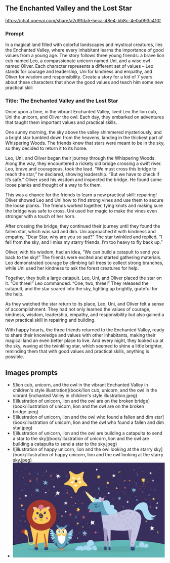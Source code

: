 ## The Enchanted Valley and the Lost Star 

https://chat.openai.com/share/a2d91da5-5eca-48e4-bb8c-4e0a093c410f
### Prompt
In a magical land filled with colorful landscapes and mystical creatures, lies the Enchanted Valley, where every inhabitant learns the importance of good values from a young age. The story follows three young friends: a brave lion cub named Leo, a compassionate unicorn named Uni, and a wise owl named Oliver. Each character represents a different set of values – Leo stands for courage and leadership, Uni for kindness and empathy, and Oliver for wisdom and responsibility. Create a story for a kid of 7 years about these characters that show the good values and teach him some new practical skill

### Title: The Enchanted Valley and the Lost Star

Once upon a time, in the vibrant Enchanted Valley, lived Leo the lion cub, Uni the unicorn, and Oliver the owl. Each day, they embarked on adventures that taught them important values and practical skills.

One sunny morning, the sky above the valley shimmered mysteriously, and a bright star tumbled down from the heavens, landing in the thickest part of Whispering Woods. The friends knew that stars were meant to be in the sky, so they decided to return it to its home.

Leo, Uni, and Oliver began their journey through the Whispering Woods. Along the way, they encountered a rickety old bridge crossing a swift river. Leo, brave and courageous, took the lead. “We must cross this bridge to reach the star,” he declared, showing leadership. “But we have to check if it’s safe.” Oliver used his wisdom and inspected the bridge. He found some loose planks and thought of a way to fix them.

This was a chance for the friends to learn a new practical skill: repairing! Oliver showed Leo and Uni how to find strong vines and use them to secure the loose planks. The friends worked together, tying knots and making sure the bridge was safe to cross. Uni used her magic to make the vines even stronger with a touch of her horn.

After crossing the bridge, they continued their journey until they found the fallen star, which was sad and dim. Uni approached it with kindness and empathy, “Dear Star, why are you so sad?” The star twinkled and replied, “I fell from the sky, and I miss my starry friends. I’m too heavy to fly back up.”

Oliver, with his wisdom, had an idea, “We can build a catapult to send you back to the sky!” The friends were excited and started gathering materials. Leo demonstrated courage by climbing tall trees to collect strong branches, while Uni used her kindness to ask the forest creatures for help.

Together, they built a large catapult. Leo, Uni, and Oliver placed the star on it. “On three!” Leo commanded. “One, two, three!” They released the catapult, and the star soared into the sky, lighting up brightly, grateful for the help.

As they watched the star return to its place, Leo, Uni, and Oliver felt a sense of accomplishment. They had not only learned the values of courage, kindness, wisdom, leadership, empathy, and responsibility but also gained a new practical skill in repairing and building.

With happy hearts, the three friends returned to the Enchanted Valley, ready to share their knowledge and values with other inhabitants, making their magical land an even better place to live. And every night, they looked up at the sky, waving at the twinkling star, which seemed to shine a little brighter, reminding them that with good values and practical skills, anything is possible.


## Images prompts
- ![lion cub, unicorn, and the owl in the vibrant Enchanted Valley in children's style illustration](book/lion cub, unicorn, and the owl in the vibrant Enchanted Valley in children's style illustration.jpeg)
- ![illustration of unicorn, lion and the owl are on the broken bridge](book/illustration of unicorn, lion and the owl are on the broken bridge.jpeg) 
- ![illustration of unicorn, lion and the owl who found a fallen and dim star](book/illustration of unicorn, lion and the owl who found a fallen and dim star.jpeg)
- ![illustration of unicorn, lion and the owl  are building a catapulta to send a star to the sky](book/illustration of unicorn, lion and the owl  are building a catapulta to send a star to the sky.jpeg)
- ![illustration of happy unicorn, lion and the owl looking at the starry sky](book/illustration of happy unicorn, lion and the owl looking at the starry sky.jpeg)
- ![illustration of unicorn, lion and the owl  are building a catapulta to send a star to the sky](book/123.jpeg)



